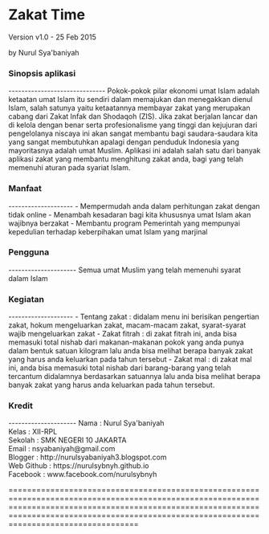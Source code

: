 Zakat Time
============
Version v1.0 - 25 Feb 2015

by Nurul Sya'baniyah

<h3> Sinopsis aplikasi </h3>
------------------------------
Pokok-pokok pilar ekonomi umat Islam adalah ketaatan umat Islam itu sendiri dalam memajukan dan menegakkan dienul Islam, salah satunya yaitu ketaatannya membayar zakat yang merupakan cabang dari Zakat Infak dan Shodaqoh (ZIS).
Jika zakat berjalan lancar dan di kelola dengan benar serta profesionalisme yang tinggi dan kejujuran dari pengelolanya niscaya ini akan sangat membantu bagi saudara-saudara kita yang sangat membutuhkan apalagi dengan penduduk Indonesia yang mayoritasnya adalah umat Muslim.
Aplikasi ini adalah salah satu dari banyak aplikasi zakat yang membantu menghitung zakat anda, bagi yang telah memenuhi aturan pada syariat Islam.


<h3>Manfaat</h3>
--------------------
-	Mempermudah anda dalam perhitungan zakat dengan tidak online
-	Menambah kesadaran bagi kita khususnya umat Islam akan wajibnya berzakat
-	Membantu program Pemerintah yang mempunyai kepedulian terhadap keberpihakan umat Islam yang marjinal


<h3>Pengguna</h3>
---------------------
Semua umat Muslim yang telah memenuhi syarat dalam Islam


<h3>Kegiatan</h3>
--------------------
-	Tentang zakat  : didalam menu ini berisikan pengertian zakat, hokum mengeluarkan zakat, macam-macam zakat,  syarat-syarat wajib mengeluarkan zakat
-	Zakat fitrah  : di zakat fitrah ini, anda bisa memasuki total nishab dari makanan-makanan pokok yang anda punya dalam bentuk satuan kilogram lalu anda bisa melihat berapa banyak zakat yang harus anda keluarkan pada tahun tersebut
-	Zakat mal  : di zakat mal ini, anda bisa memasuki total nishab dari barang-barang yang telah tercantum didalamnya berdasarkan satuannya lalu anda bisa melihat berapa banyak zakat yang harus anda keluarkan pada tahun tersebut.


<h3>Kredit</h3>
---------------------
Nama 		: Nurul Sya'baniyah <br>
Kelas 		: XII-RPL <br>
Sekolah 	: SMK NEGERI 10 JAKARTA <br>
Email 		: nsyabaniyah@gmail.com <br>
Blogger 	: http://nurulsyabaniyah3.blogspot.com <br>
Web Github 	: https://nurulsybnyh.github.io <br>
Facebook 	: www.facebook.com/nurulsybnyh <br>

====================================================================================================================================================================================================================================================